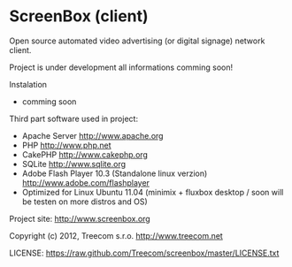 ScreenBox (client)
==================

Open source automated video advertising (or digital signage) network client.


Project is under development all informations comming soon!



Instalation

- comming soon


Third part software used in project:

 - Apache Server http://www.apache.org
 - PHP http://www.php.net
 - CakePHP http://www.cakephp.org
 - SQLite http://www.sqlite.org
 - Adobe Flash Player 10.3 (Standalone linux verzion) http://www.adobe.com/flashplayer
 - Optimized for Linux Ubuntu 11.04 (minimix + fluxbox desktop / soon will be testen on more distros and OS)


Project site: http://www.screenbox.org


Copyright (c) 2012, Treecom s.r.o. http://www.treecom.net

LICENSE: https://raw.github.com/Treecom/screenbox/master/LICENSE.txt